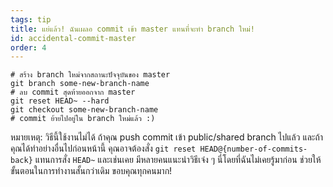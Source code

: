 ```yaml
---
tags: tip
title: แย่แล้ว! ฉันเผลอ commit เข้า master แทนที่จะทำ branch ใหม่!
id: accidental-commit-master
order: 4
---
```


```git
# สร้าง branch ใหม่จากสถานะปัจจุบันของ master
git branch some-new-branch-name
# ลบ commit สุดท้ายออกจาก master
git reset HEAD~ --hard
git checkout some-new-branch-name
# commit ย้ายไปอยู่ใน branch ใหม่แล้ว :)
```

หมายเหตุ: วิธีนี้ใช้งานไม่ได้ ถ้าคุณ push commit เข้า  public/shared branch ไปแล้ว และถ้าคุณได้ทำอย่างอื่นไปก่อนหน้านี้ คุณอาจต้องสั่ง  `git reset HEAD@{number-of-commits-back}` แทนการสั่ง `HEAD~` และเช่นเคย มีหลายคนแนะนำวิธีเจ๋ง ๆ นี่โดยที่ฉันไม่เคยรู้มาก่อน ช่วยให้ขั้นตอนในการทำงานสั้นกว่าเดิม ขอบคุณทุกคนมาก!
